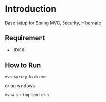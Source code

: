 Introduction
============

Base setup for Spring MVC, Security, Hibernate

Requirement
-----------
- JDK 8  

How to Run
----------

    mvn spring-boot:run
    
or on windows

    mvnw spring-boot:run
 